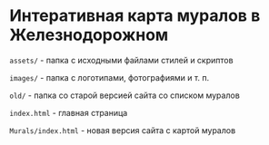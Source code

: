 # Интеративная карта муралов в Железнодорожном

`assets/` - папка с исходными файлами стилей и скриптов

`images/` - папка с логотипами, фотографиями и т. п.

`old/` - папка со старой версией сайта со списком муралов

`index.html` - главная страница

`Murals/index.html` - новая версия сайта с картой муралов

